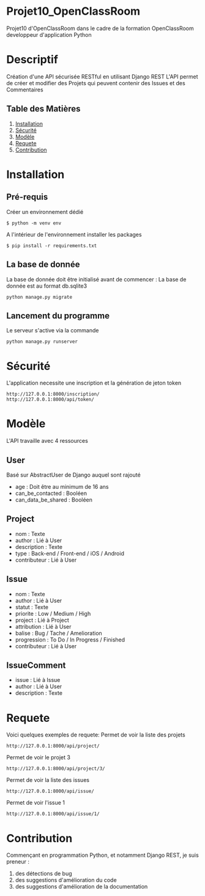 # Projet10_OpenClassRoom
Projet10 d'OpenClassRoom dans le cadre de la formation OpenClassRoom developpeur d'application Python

# Descriptif
Création d'une API sécurisée RESTful en utilisant Django REST
L'API permet de créer et modifier des Projets qui peuvent contenir des Issues et des Commentaires 

## Table des Matières
1. [Installation](#Installation)
2. [Sécurité](#Sécurité)
3. [Modèle](#Modèle)
4. [Requete](#Requete)
5. [Contribution](#Contribution)

# Installation
## Pré-requis
Créer un environnement dédié
```
$ python -m venv env
```
A l'intérieur de l'environnement installer les packages
```
$ pip install -r requirements.txt
```

## La base de donnée
La base de donnée doit être initialisé avant de commencer :
La base de donnée est au format db.sqlite3
```
python manage.py migrate
```

## Lancement du programme
Le serveur s'active via la commande
```
python manage.py runserver
```

# Sécurité
L'application necessite une inscription et la génération de jeton token
```
http://127.0.0.1:8000/inscription/
http://127.0.0.1:8000/api/token/
```

# Modèle
L'API travaille avec 4 ressources
## User
Basé sur AbstractUser de Django auquel sont rajouté
- age : Doit être au minimum de 16 ans
- can_be_contacted : Booléen
- can_data_be_shared : Booléen

## Project
- nom : Texte
- author : Lié à User
- description : Texte
- type : Back-end / Front-end / iOS / Android
- contributeur : Lié à User

## Issue
- nom : Texte
- author : Lié à User
- statut : Texte
- priorite : Low / Medium / High
- project : Lié à Project
- attribution : Lié à User
- balise : Bug / Tache / Amelioration
- progression : To Do / In Progress / Finished
- contributeur : Lié à User

## IssueComment
- issue : Lié à Issue
- author : Lié à User
- description : Texte
  
# Requete
Voici quelques exemples de requete:
Permet de voir la liste des projets
```
http://127.0.0.1:8000/api/project/
```
Permet de voir le projet 3
```
http://127.0.0.1:8000/api/project/3/
```
Permet de voir la liste des issues
```
http://127.0.0.1:8000/api/issue/
```
Permet de voir l'issue 1
```
http://127.0.0.1:8000/api/issue/1/
```

# Contribution
Commençant en programmation Python, et notamment Django REST, je suis preneur :
1. des détections de bug
2. des suggestions d'amélioration du code
3. des suggestions d'amélioration de la documentation
